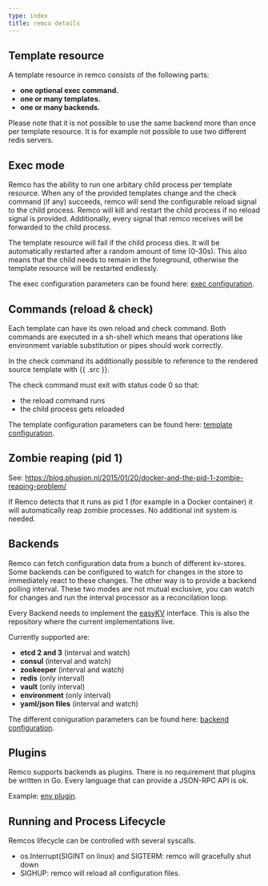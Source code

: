 ```yaml
---
type: index
title: remco details
---
```


## Template resource

A template resource in remco consists of the following parts:

  - **one optional exec command.**
  - **one or many templates.**
  - **one or many backends.** 
  
Please note that it is not possible to use the same backend more than once per template resource.
It is for example not possible to use two different redis servers.


## Exec mode

Remco has the ability to run one arbitary child process per template resource.
When any of the provided templates change and the check command (if any) succeeds, remco will send the configurable reload signal to the child process.
Remco will kill and restart the child process if no reload signal is provided.
Additionally, every signal that remco receives will be forwarded to the child process.

The template resource will fail if the child process dies. It will be automatically restarted after a random amount of time (0-30s).
This also means that the child needs to remain in the foreground, otherwise the template resource will be restarted endlessly.

The exec configuration parameters can be found here: [exec configuration](/config/#exec-configuration-options).

## Commands (reload & check)

Each template can have its own reload and check command. Both commands are executed in a sh-shell which means that operations like environment variable substitution or pipes should work correctly.

In the check command its additionally possible to reference to the rendered source template with {{ .src }}.

The check command must exit with status code 0 so that:

  - the reload command runs
  - the child process gets reloaded

The template configuration parameters can be found here: [template configuration](/config/#template-configuration-options).

## Zombie reaping (pid 1)

See: https://blog.phusion.nl/2015/01/20/docker-and-the-pid-1-zombie-reaping-problem/

If Remco detects that it runs as pid 1 (for example in a Docker container) it will automatically reap zombie processes.
No additional init system is needed.

## Backends

Remco can fetch configuration data from a bunch of different kv-stores.
Some backends can be configured to watch for changes in the store to immediately react to these changes.
The other way is to provide a backend polling interval. 
These two modes are not mutual exclusive, you can watch for changes and run the interval processor as a reconcilation loop.

Every Backend needs to implement the [easyKV](https://github.com/HeavyHorst/easyKV) interface.
This is also the repository where the current implementations live.


Currently supported are:

  - **etcd 2 and 3** (interval and watch)
  - **consul** (interval and watch)
  - **zookeeper** (interval and watch)
  - **redis** (only interval)
  - **vault** (only interval)
  - **environment** (only interval)
  - **yaml/json files** (interval and watch)

The different coniguration parameters can be found here: [backend configuration](/config/#backend-configuration-options).

## Plugins

Remco supports backends as plugins.
There is no requirement that plugins be written in Go.
Every language that can provide a JSON-RPC API is ok.

Example: [env plugin](/plugins/).

## Running and Process Lifecycle

Remcos lifecycle can be controlled with several syscalls.

  - os.Interrupt(SIGINT on linux) and SIGTERM: remco will gracefully shut down
  - SIGHUP: remco will reload all configuration files.
